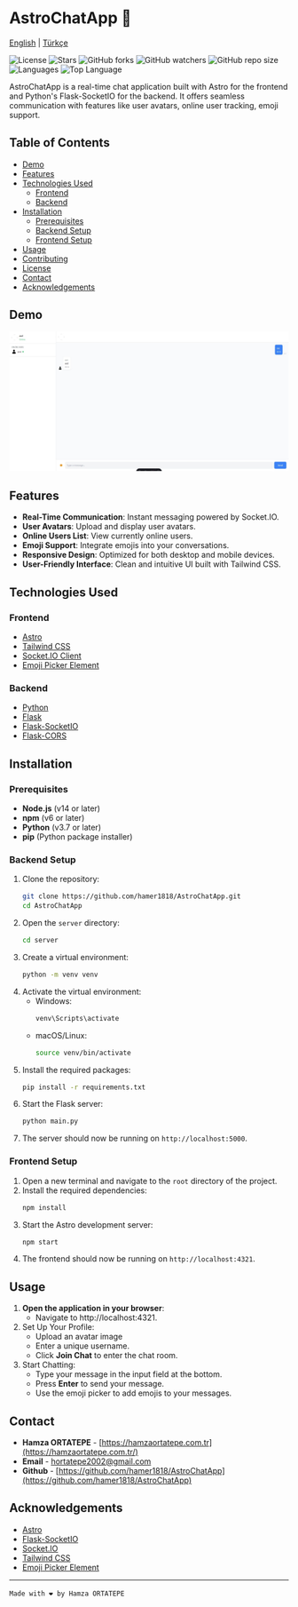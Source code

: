# AstroChatApp 🚀

[English](README.md) | [Türkçe](README.tr.md)

![License](https://img.shields.io/github/license/hamer1818/AstroChatApp)
![Stars](https://img.shields.io/github/stars/hamer1818/AstroChatApp?style=social)
![GitHub forks](https://img.shields.io/github/forks/hamer1818/AstroChatApp.svg?style=social&label=Fork)
![GitHub watchers](https://img.shields.io/github/watchers/hamer1818/AstroChatApp.svg?style=social&label=Watch)
![GitHub repo size](https://img.shields.io/github/repo-size/hamer1818/AstroChatApp.svg)
![Languages](https://img.shields.io/github/languages/count/hamer1818/AstroChatApp.svg)
![Top Language](https://img.shields.io/github/languages/top/hamer1818/AstroChatApp.svg)


AstroChatApp is a real-time chat application built with Astro for the frontend and Python's Flask-SocketIO for the backend. It offers seamless communication with features like user avatars, online user tracking, emoji support.


## Table of Contents

- [Demo](#demo)
- [Features](#features)
- [Technologies Used](#technologies-used)
  - [Frontend](#frontend)
  - [Backend](#backend)
- [Installation](#installation)
  - [Prerequisites](#prerequisites)
  - [Backend Setup](#backend-setup)
  - [Frontend Setup](#frontend-setup)
- [Usage](#usage)
- [Contributing](#contributing)
- [License](#license)
- [Contact](#contact)
- [Acknowledgements](#acknowledgements)

## Demo

![AstroChatApp Demo](/public/ss.jpeg)

## Features
- **Real-Time Communication**: Instant messaging powered by Socket.IO.
- **User Avatars**: Upload and display user avatars.
- **Online Users List**: View currently online users.
- **Emoji Support**: Integrate emojis into your conversations.
- **Responsive Design**: Optimized for both desktop and mobile devices.
- **User-Friendly Interface**: Clean and intuitive UI built with Tailwind CSS.


## Technologies Used

### Frontend
- [Astro](https://astro.build/)
- [Tailwind CSS](https://tailwindcss.com/)
- [Socket.IO Client](https://socket.io/)
- [Emoji Picker Element](https://www.npmjs.com/package/emoji-picker-element)


### Backend
- [Python](https://www.python.org/)
- [Flask](https://flask.palletsprojects.com/)
- [Flask-SocketIO](https://flask-socketio.readthedocs.io/)
- [Flask-CORS](https://flask-cors.readthedocs.io/)


## Installation

### Prerequisites
- **Node.js** (v14 or later)
- **npm** (v6 or later)
- **Python** (v3.7 or later)
- **pip** (Python package installer)

### Backend Setup
1. Clone the repository:
    ```bash
    git clone https://github.com/hamer1818/AstroChatApp.git
    cd AstroChatApp
    ```
2. Open the `server` directory:
    ```bash
    cd server
    ```
3. Create a virtual environment:
    ```bash
    python -m venv venv
    ```
4. Activate the virtual environment:
    - Windows:
        ```bash
        venv\Scripts\activate
        ```
    - macOS/Linux:
        ```bash
        source venv/bin/activate
        ```
5. Install the required packages:
    ```bash
    pip install -r requirements.txt
    ```
6. Start the Flask server:
    ```bash
    python main.py
    ```
7. The server should now be running on `http://localhost:5000`.

### Frontend Setup
1. Open a new terminal and navigate to the `root` directory of the project.
2. Install the required dependencies:
    ```bash
    npm install
    ```
3. Start the Astro development server:
    ```bash
    npm start
    ```
4. The frontend should now be running on `http://localhost:4321`.

## Usage
1. **Open the application in your browser**:
    - Navigate to http://localhost:4321.
2. Set Up Your Profile:
    - Upload an avatar image
    - Enter a unique username.
    - Click **Join Chat** to enter the chat room.
3. Start Chatting:
    - Type your message in the input field at the bottom.
    - Press **Enter** to send your message.
    - Use the emoji picker to add emojis to your messages.

## Contact
- **Hamza ORTATEPE** - [https://hamzaortatepe.com.tr](https://hamzaortatepe.com.tr/)
- **Email** - [hortatepe2002@gmail.com](mailto:hortatepe2002@gmail.com)
- **Github** - [https://github.com/hamer1818/AstroChatApp](https://github.com/hamer1818/AstroChatApp)

## Acknowledgements
- [Astro](https://astro.build/)
- [Flask-SocketIO](https://flask-socketio.readthedocs.io/)
- [Socket.IO](https://socket.io/)
- [Tailwind CSS](https://tailwindcss.com/)
- [Emoji Picker Element](https://www.npmjs.com/package/emoji-picker-element)

---

``Made with ❤️ by Hamza ORTATEPE``
